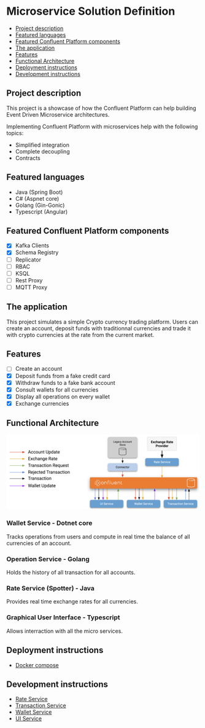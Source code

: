 # Microservice Solution Definition

* [Project description](#project-description)
* [Featured languages](#featured-languages)
* [Featured Confluent Platform components](#featured-confluent-platform-components)
* [The application](#the-application)
* [Features](#features)
* [Functional Architecture](#functional-architecture)
* [Deployment instructions](#deployment-instructions)
* [Development instructions](#development-instructions)

## Project description

This project is a showcase of how the Confluent Platform can help building Event Driven Microservice architectures.

Implementing Confluent Platform with microservices help with the following topics:

* Simplified integration
* Complete decoupling
* Contracts

## Featured languages

* Java (Spring Boot)
* C# (Aspnet core)
* Golang (Gin-Gonic)
* Typescript (Angular)

## Featured Confluent Platform components

- [X] Kafka Clients
- [X] Schema Registry
- [ ] Replicator
- [ ] RBAC
- [ ] KSQL
- [ ] Rest Proxy
- [ ] MQTT Proxy

## The application

This project simulates a simple Crypto currency trading platform. Users can create an account, deposit funds with traditionnal currencies and trade it with crypto currencies at the rate from the current market.

## Features

- [ ] Create an account
- [X] Deposit funds from a fake credit card
- [X] Withdraw funds to a fake bank account
- [X] Consult wallets for all currencies
- [X] Display all operations on every wallet
- [X] Exchange currencies

## Functional Architecture

![Functional Architecture](doc/architecture.png)

### Wallet Service - Dotnet core

Tracks operations from users and compute in real time the balance of all currencies of an account.

### Operation Service - Golang

Holds the history of all transaction for all accounts.

### Rate Service (Spotter) - Java

Provides real time exchange rates for all currencies.

### Graphical User Interface - Typescript

Allows interraction with all the micro services.

## Deployment instructions

- [Docker compose](doc/deployment/docker-compose.md)

## Development instructions

* [Rate Service](doc/dev/rate-service.md)
* [Transaction Service](doc/dev/transaction-service.md)
* [Wallet Service](doc/dev/wallet-service.md)
* [UI Service](doc/dev/ui-service.md)